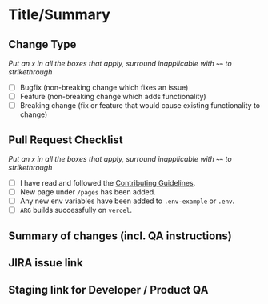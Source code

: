 # Title/Summary

## Change Type

*Put an `x` in all the boxes that apply, surround inapplicable with **`~~`** to strikethrough*

- [ ] Bugfix (non-breaking change which fixes an issue)
- [ ] Feature (non-breaking change which adds functionality)
- [ ] Breaking change (fix or feature that would cause existing functionality to change)

## Pull Request Checklist

*Put an `x` in all the boxes that apply, surround inapplicable with **`~~`** to strikethrough*

- [ ] I have read and followed the [Contributing Guidelines](https://atharva-cm.atlassian.net/wiki/spaces/OP/pages/19988481/Optiflow+Process+Document).
- [ ] New page under `/pages` has been added.
- [ ] Any new env variables have been added to `.env-example` or `.env`.
- [ ] `ARG` builds successfully on `vercel`.

## Summary of changes (incl. QA instructions)

## JIRA issue link

## Staging link for Developer / Product QA
